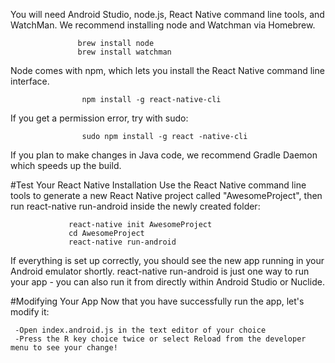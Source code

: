 You will need Android Studio, node.js, React Native command line tools, and WatchMan.
We recommend installing node and Watchman via Homebrew. 

                   brew install node
                   brew install watchman
                   
Node comes with npm, which lets you install the React Native command line interface.

                    npm install -g react-native-cli
                    
If you get a permission error, try with sudo: 

                    sudo npm install -g react -native-cli
                    
If you plan to make changes in Java code, we recommend Gradle Daemon which speeds up the build. 

#Test Your React Native Installation
Use the React Native command line tools to generate a new React Native project called "AwesomeProject", then run
react-native run-android inside the newly created folder:

                 react-native init AwesomeProject
                 cd AwesomeProject
                 react-native run-android
                 
If everything is set up correctly, you should see the new app running in your Android emulator shortly. react-native
run-android is just one way to run your app - you can also run it from directly within Android Studio or Nuclide.

#Modifying Your App
Now that you have successfully run the app, let's modify it:

     -Open index.android.js in the text editor of your choice
     -Press the R key choice twice or select Reload from the developer menu to see your change!
